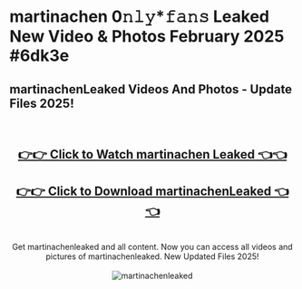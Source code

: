 # martinachen 0𝚗𝚕𝚢*𝚏𝚊𝚗𝚜 Leaked New Video & Photos February 2025 #6dk3e

<h2>martinachenLeaked Videos And Photos - Update Files 2025!</h2>
<br>
<div align="center">
<h2><a href="https://mediaupload.pro?title=martinachen&ref=11F" rel="nofollow">👉👉 Click to Watch martinachen Leaked 👈👈</a></h2>
<h2><a href="https://mediaupload.pro?title=martinachen&ref=11F" rel="nofollow">👉👉 Click to Download martinachenLeaked 👈👈</a></h2>
<br>
Get martinachenleaked and all content. Now you can access all videos and pictures of martinachenleaked. New Updated Files 2025!
<br>
<br>
<a href="https://mediaupload.pro?title=martinachen&ref=11F" rel="nofollow" data-target="animated-image.originalLink"><img src="https://i.ibb.co/Gkj2r4b/banner.png" alt="martinachenleaked" style="max-width: 100%; display: inline-block;" data-target="animated-image.originalImage"></a>
</div>
<br>


